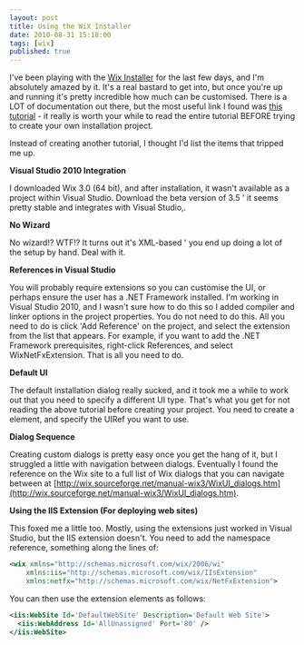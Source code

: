 ```yaml
---
layout: post
title: Using the WiX Installer
date: 2010-08-31 15:18:00
tags: [wix]
published: true
---
```


I've been playing with the [Wix Installer](http://wix.sourceforge.net/) for the last few days, and I'm 
absolutely amazed by it.  It's a real bastard to get into, but once you're up and running it's pretty 
incredible how much can be customised.  There is a LOT of documentation out there, but the most useful 
link I found was [this tutorial](http://www.tramontana.co.hu/wix/index.php#TOC) - it really is worth 
your while to read the entire tutorial BEFORE trying to create your own installation project.

Instead of creating another tutorial, I thought I'd list the items that tripped me up.

**Visual Studio 2010 Integration**

I downloaded Wix 3.0 (64 bit), and after installation, it wasn't available as a project within Visual Studio.  Download the beta version of 3.5 ' it seems pretty stable and integrates with Visual Studio,.

**No Wizard**

No wizard!?  WTF!?  It turns out it's XML-based ' you end up doing a lot of the setup by hand.  Deal with it.

**References in Visual Studio**

You will probably require extensions so you can customise the UI, or perhaps ensure the user has a .NET Framework installed.  I'm working in Visual Studio 2010, and I wasn't sure how to do this so I added compiler and linker options in the project properties.  You do not need to do this.  All you need to do is click 'Add Reference' on the project, and select the extension from the list that appears.  For example, if you want to add the .NET Framework prerequisites, right-click References, and select WixNetFxExtension.  That is all you need to do.

**Default UI**

The default installation dialog really sucked, and it took me a while to work out that you need to specify a different UI type.  That's what you get for not reading the above tutorial before creating your project.  You need to create a <UI> element, and specify the UIRef you want to use.

**Dialog Sequence**

Creating custom dialogs is pretty easy once you get the hang of it, but I struggled a little with 
navigation between dialogs.  Eventually I found the reference on the Wix site to a full list of Wix 
dialogs that you can navigate between at [http://wix.sourceforge.net/manual-wix3/WixUI_dialogs.htm](http://wix.sourceforge.net/manual-wix3/WixUI_dialogs.htm).

**Using the IIS Extension (For deploying web sites)**

This foxed me a little too.  Mostly, using the extensions just worked in Visual Studio, but the IIS extension doesn't.  You need to add the namespace reference, something along the lines of:

```xml
<wix xmlns="http://schemas.microsoft.com/wix/2006/wi" 
	xmlns:iis="http://schemas.microsoft.com/wix/IIsExtension" 
	xmlns:netfx="http://schemas.microsoft.com/wix/NetFxExtension">
```

You can then use the extension elements as follows:

```xml
<iis:WebSite Id='DefaultWebSite' Description='Default Web Site'>
  <iis:WebAddress Id='AllUnassigned' Port='80' />
</iis:WebSite>
```